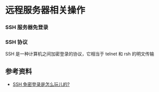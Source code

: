 # 远程服务器相关操作

### SSH 服务器免登录

### SSH 协议

SSH 是一种计算机之间加密登录的协议，它相当于 telnet 和 rsh 的明文传输

## 参考资料

-   [SSH 免密登录是怎么玩儿的?](https://zhuanlan.zhihu.com/p/28423720)
